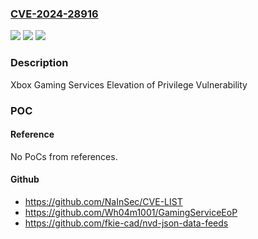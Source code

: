 ### [CVE-2024-28916](https://cve.mitre.org/cgi-bin/cvename.cgi?name=CVE-2024-28916)
![](https://img.shields.io/static/v1?label=Product&message=Xbox%20Gaming%20Services&color=blue)
![](https://img.shields.io/static/v1?label=Version&message=19.0.0.0%3C%2019.87.13001.0%20&color=brighgreen)
![](https://img.shields.io/static/v1?label=Vulnerability&message=Elevation%20of%20Privilege&color=brighgreen)

### Description

Xbox Gaming Services Elevation of Privilege Vulnerability

### POC

#### Reference
No PoCs from references.

#### Github
- https://github.com/NaInSec/CVE-LIST
- https://github.com/Wh04m1001/GamingServiceEoP
- https://github.com/fkie-cad/nvd-json-data-feeds

